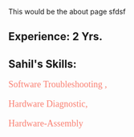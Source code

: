 This would be the about page sfdsf
<div class="n1">
<h2>Experience: 2 Yrs.</h2>
</div>

<DIV id="skills">
  <h2> Sahil's Skills:</h2>
  <p style="font-size: 18px; font-family: cursive; color:salmon;">Software Troubleshooting ,</p>
  <p style="font-size: 18px; font-family: cursive; color:salmon;">Hardware Diagnostic,</p>
  <p style="font-size: 18px; font-family: cursive; color:salmon;">Hardware-Assembly</p>

</DIV>